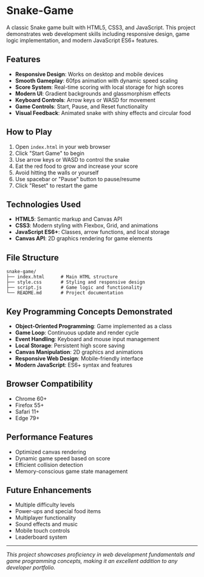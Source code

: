 # Snake-Game

A classic Snake game built with HTML5, CSS3, and JavaScript. This project demonstrates web development skills including responsive design, game logic implementation, and modern JavaScript ES6+ features.

## Features

- **Responsive Design**: Works on desktop and mobile devices
- **Smooth Gameplay**: 60fps animation with dynamic speed scaling
- **Score System**: Real-time scoring with local storage for high scores
- **Modern UI**: Gradient backgrounds and glassmorphism effects
- **Keyboard Controls**: Arrow keys or WASD for movement
- **Game Controls**: Start, Pause, and Reset functionality
- **Visual Feedback**: Animated snake with shiny effects and circular food

## How to Play

1. Open `index.html` in your web browser
2. Click "Start Game" to begin
3. Use arrow keys or WASD to control the snake
4. Eat the red food to grow and increase your score
5. Avoid hitting the walls or yourself
6. Use spacebar or "Pause" button to pause/resume
7. Click "Reset" to restart the game

## Technologies Used

- **HTML5**: Semantic markup and Canvas API
- **CSS3**: Modern styling with Flexbox, Grid, and animations
- **JavaScript ES6+**: Classes, arrow functions, and local storage
- **Canvas API**: 2D graphics rendering for game elements

## File Structure

```
snake-game/
├── index.html      # Main HTML structure
├── style.css       # Styling and responsive design
├── script.js       # Game logic and functionality
└── README.md       # Project documentation
```

## Key Programming Concepts Demonstrated

- **Object-Oriented Programming**: Game implemented as a class
- **Game Loop**: Continuous update and render cycle
- **Event Handling**: Keyboard and mouse input management
- **Local Storage**: Persistent high score saving
- **Canvas Manipulation**: 2D graphics and animations
- **Responsive Web Design**: Mobile-friendly interface
- **Modern JavaScript**: ES6+ syntax and features

## Browser Compatibility

- Chrome 60+
- Firefox 55+
- Safari 11+
- Edge 79+

## Performance Features

- Optimized canvas rendering
- Dynamic game speed based on score
- Efficient collision detection
- Memory-conscious game state management

## Future Enhancements

- Multiple difficulty levels
- Power-ups and special food items
- Multiplayer functionality
- Sound effects and music
- Mobile touch controls
- Leaderboard system

---

*This project showcases proficiency in web development fundamentals and game programming concepts, making it an excellent addition to any developer portfolio.*
